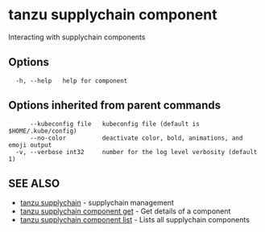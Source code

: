 # tanzu supplychain component

Interacting with supplychain components

## Options

```console
  -h, --help   help for component
```

## Options inherited from parent commands

```console
      --kubeconfig file   kubeconfig file (default is $HOME/.kube/config)
      --no-color          deactivate color, bold, animations, and emoji output
  -v, --verbose int32     number for the log level verbosity (default 1)
```

## SEE ALSO

* [tanzu supplychain](tanzu_supplychain.md)	 - supplychain management
* [tanzu supplychain component get](tanzu_supplychain_component_get.md)	 - Get details of a component
* [tanzu supplychain component list](tanzu_supplychain_component_list.md)	 - Lists all supplychain components

